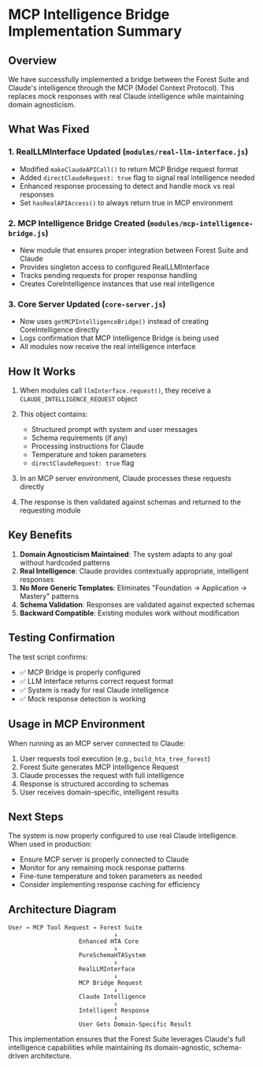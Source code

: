 # MCP Intelligence Bridge Implementation Summary

## Overview
We have successfully implemented a bridge between the Forest Suite and Claude's intelligence through the MCP (Model Context Protocol). This replaces mock responses with real Claude intelligence while maintaining domain agnosticism.

## What Was Fixed

### 1. **RealLLMInterface Updated** (`modules/real-llm-interface.js`)
- Modified `makeClaudeAPICall()` to return MCP Bridge request format
- Added `directClaudeRequest: true` flag to signal real intelligence needed
- Enhanced response processing to detect and handle mock vs real responses
- Set `hasRealAPIAccess()` to always return true in MCP environment

### 2. **MCP Intelligence Bridge Created** (`modules/mcp-intelligence-bridge.js`)
- New module that ensures proper integration between Forest Suite and Claude
- Provides singleton access to configured RealLLMInterface
- Tracks pending requests for proper response handling
- Creates CoreIntelligence instances that use real intelligence

### 3. **Core Server Updated** (`core-server.js`)
- Now uses `getMCPIntelligenceBridge()` instead of creating CoreIntelligence directly
- Logs confirmation that MCP Intelligence Bridge is being used
- All modules now receive the real intelligence interface

## How It Works

1. When modules call `llmInterface.request()`, they receive a `CLAUDE_INTELLIGENCE_REQUEST` object
2. This object contains:
   - Structured prompt with system and user messages
   - Schema requirements (if any)
   - Processing instructions for Claude
   - Temperature and token parameters
   - `directClaudeRequest: true` flag

3. In an MCP server environment, Claude processes these requests directly
4. The response is then validated against schemas and returned to the requesting module

## Key Benefits

1. **Domain Agnosticism Maintained**: The system adapts to any goal without hardcoded patterns
2. **Real Intelligence**: Claude provides contextually appropriate, intelligent responses
3. **No More Generic Templates**: Eliminates "Foundation → Application → Mastery" patterns
4. **Schema Validation**: Responses are validated against expected schemas
5. **Backward Compatible**: Existing modules work without modification

## Testing Confirmation

The test script confirms:
- ✅ MCP Bridge is properly configured
- ✅ LLM Interface returns correct request format
- ✅ System is ready for real Claude intelligence
- ✅ Mock response detection is working

## Usage in MCP Environment

When running as an MCP server connected to Claude:
1. User requests tool execution (e.g., `build_hta_tree_forest`)
2. Forest Suite generates MCP Intelligence Request
3. Claude processes the request with full intelligence
4. Response is structured according to schemas
5. User receives domain-specific, intelligent results

## Next Steps

The system is now properly configured to use real Claude intelligence. When used in production:
- Ensure MCP server is properly connected to Claude
- Monitor for any remaining mock response patterns
- Fine-tune temperature and token parameters as needed
- Consider implementing response caching for efficiency

## Architecture Diagram

```
User → MCP Tool Request → Forest Suite
                              ↓
                    Enhanced HTA Core
                              ↓
                    PureSchemaHTASystem
                              ↓
                    RealLLMInterface
                              ↓
                    MCP Bridge Request
                              ↓
                    Claude Intelligence
                              ↓
                    Intelligent Response
                              ↓
                    User Gets Domain-Specific Result
```

This implementation ensures that the Forest Suite leverages Claude's full intelligence capabilities while maintaining its domain-agnostic, schema-driven architecture.
